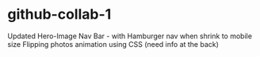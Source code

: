 # github-collab-1
Updated Hero-Image
Nav Bar - with Hamburger nav when shrink to mobile size
Flipping photos animation using CSS (need info at the back)
